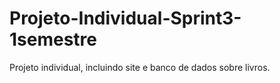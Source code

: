 # Projeto-Individual-Sprint3-1semestre
Projeto individual, incluindo site e banco de dados sobre livros.
